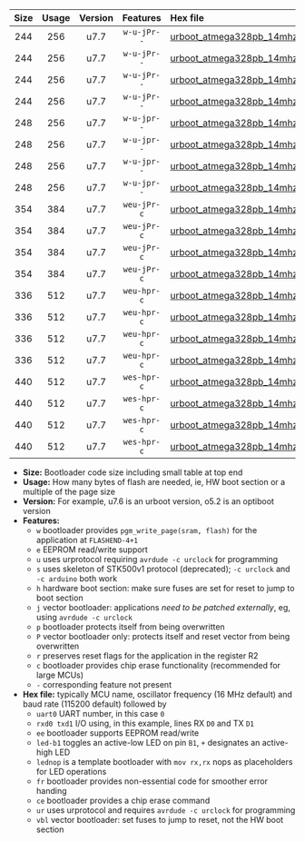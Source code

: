 |Size|Usage|Version|Features|Hex file|
|:-:|:-:|:-:|:-:|:--|
|244|256|u7.7|`w-u-jPr--`|[urboot_atmega328pb_14mhz7456_2400bps_uart0_rxd0_txd1_led+b5_ur_vbl.hex](https://raw.githubusercontent.com/stefanrueger/urboot.hex/main/mcus/atmega328pb/fcpu_14mhz7456/2400_bps/urboot_atmega328pb_14mhz7456_2400bps_uart0_rxd0_txd1_led+b5_ur_vbl.hex)|
|244|256|u7.7|`w-u-jPr--`|[urboot_atmega328pb_14mhz7456_2400bps_uart0_rxd0_txd1_lednop_ur_vbl.hex](https://raw.githubusercontent.com/stefanrueger/urboot.hex/main/mcus/atmega328pb/fcpu_14mhz7456/2400_bps/urboot_atmega328pb_14mhz7456_2400bps_uart0_rxd0_txd1_lednop_ur_vbl.hex)|
|244|256|u7.7|`w-u-jPr--`|[urboot_atmega328pb_14mhz7456_2400bps_uart1_rxb4_txb3_led+b5_ur_vbl.hex](https://raw.githubusercontent.com/stefanrueger/urboot.hex/main/mcus/atmega328pb/fcpu_14mhz7456/2400_bps/urboot_atmega328pb_14mhz7456_2400bps_uart1_rxb4_txb3_led+b5_ur_vbl.hex)|
|244|256|u7.7|`w-u-jPr--`|[urboot_atmega328pb_14mhz7456_2400bps_uart1_rxb4_txb3_lednop_ur_vbl.hex](https://raw.githubusercontent.com/stefanrueger/urboot.hex/main/mcus/atmega328pb/fcpu_14mhz7456/2400_bps/urboot_atmega328pb_14mhz7456_2400bps_uart1_rxb4_txb3_lednop_ur_vbl.hex)|
|248|256|u7.7|`w-u-jpr--`|[urboot_atmega328pb_14mhz7456_2400bps_uart0_rxd0_txd1_led+b5_fr_ur_vbl.hex](https://raw.githubusercontent.com/stefanrueger/urboot.hex/main/mcus/atmega328pb/fcpu_14mhz7456/2400_bps/urboot_atmega328pb_14mhz7456_2400bps_uart0_rxd0_txd1_led+b5_fr_ur_vbl.hex)|
|248|256|u7.7|`w-u-jpr--`|[urboot_atmega328pb_14mhz7456_2400bps_uart0_rxd0_txd1_lednop_fr_ur_vbl.hex](https://raw.githubusercontent.com/stefanrueger/urboot.hex/main/mcus/atmega328pb/fcpu_14mhz7456/2400_bps/urboot_atmega328pb_14mhz7456_2400bps_uart0_rxd0_txd1_lednop_fr_ur_vbl.hex)|
|248|256|u7.7|`w-u-jpr--`|[urboot_atmega328pb_14mhz7456_2400bps_uart1_rxb4_txb3_led+b5_fr_ur_vbl.hex](https://raw.githubusercontent.com/stefanrueger/urboot.hex/main/mcus/atmega328pb/fcpu_14mhz7456/2400_bps/urboot_atmega328pb_14mhz7456_2400bps_uart1_rxb4_txb3_led+b5_fr_ur_vbl.hex)|
|248|256|u7.7|`w-u-jpr--`|[urboot_atmega328pb_14mhz7456_2400bps_uart1_rxb4_txb3_lednop_fr_ur_vbl.hex](https://raw.githubusercontent.com/stefanrueger/urboot.hex/main/mcus/atmega328pb/fcpu_14mhz7456/2400_bps/urboot_atmega328pb_14mhz7456_2400bps_uart1_rxb4_txb3_lednop_fr_ur_vbl.hex)|
|354|384|u7.7|`weu-jPr-c`|[urboot_atmega328pb_14mhz7456_2400bps_uart0_rxd0_txd1_ee_led+b5_fr_ce_ur_vbl.hex](https://raw.githubusercontent.com/stefanrueger/urboot.hex/main/mcus/atmega328pb/fcpu_14mhz7456/2400_bps/urboot_atmega328pb_14mhz7456_2400bps_uart0_rxd0_txd1_ee_led+b5_fr_ce_ur_vbl.hex)|
|354|384|u7.7|`weu-jPr-c`|[urboot_atmega328pb_14mhz7456_2400bps_uart0_rxd0_txd1_ee_lednop_fr_ce_ur_vbl.hex](https://raw.githubusercontent.com/stefanrueger/urboot.hex/main/mcus/atmega328pb/fcpu_14mhz7456/2400_bps/urboot_atmega328pb_14mhz7456_2400bps_uart0_rxd0_txd1_ee_lednop_fr_ce_ur_vbl.hex)|
|354|384|u7.7|`weu-jPr-c`|[urboot_atmega328pb_14mhz7456_2400bps_uart1_rxb4_txb3_ee_led+b5_fr_ce_ur_vbl.hex](https://raw.githubusercontent.com/stefanrueger/urboot.hex/main/mcus/atmega328pb/fcpu_14mhz7456/2400_bps/urboot_atmega328pb_14mhz7456_2400bps_uart1_rxb4_txb3_ee_led+b5_fr_ce_ur_vbl.hex)|
|354|384|u7.7|`weu-jPr-c`|[urboot_atmega328pb_14mhz7456_2400bps_uart1_rxb4_txb3_ee_lednop_fr_ce_ur_vbl.hex](https://raw.githubusercontent.com/stefanrueger/urboot.hex/main/mcus/atmega328pb/fcpu_14mhz7456/2400_bps/urboot_atmega328pb_14mhz7456_2400bps_uart1_rxb4_txb3_ee_lednop_fr_ce_ur_vbl.hex)|
|336|512|u7.7|`weu-hpr-c`|[urboot_atmega328pb_14mhz7456_2400bps_uart0_rxd0_txd1_ee_led+b5_fr_ce_ur.hex](https://raw.githubusercontent.com/stefanrueger/urboot.hex/main/mcus/atmega328pb/fcpu_14mhz7456/2400_bps/urboot_atmega328pb_14mhz7456_2400bps_uart0_rxd0_txd1_ee_led+b5_fr_ce_ur.hex)|
|336|512|u7.7|`weu-hpr-c`|[urboot_atmega328pb_14mhz7456_2400bps_uart0_rxd0_txd1_ee_lednop_fr_ce_ur.hex](https://raw.githubusercontent.com/stefanrueger/urboot.hex/main/mcus/atmega328pb/fcpu_14mhz7456/2400_bps/urboot_atmega328pb_14mhz7456_2400bps_uart0_rxd0_txd1_ee_lednop_fr_ce_ur.hex)|
|336|512|u7.7|`weu-hpr-c`|[urboot_atmega328pb_14mhz7456_2400bps_uart1_rxb4_txb3_ee_led+b5_fr_ce_ur.hex](https://raw.githubusercontent.com/stefanrueger/urboot.hex/main/mcus/atmega328pb/fcpu_14mhz7456/2400_bps/urboot_atmega328pb_14mhz7456_2400bps_uart1_rxb4_txb3_ee_led+b5_fr_ce_ur.hex)|
|336|512|u7.7|`weu-hpr-c`|[urboot_atmega328pb_14mhz7456_2400bps_uart1_rxb4_txb3_ee_lednop_fr_ce_ur.hex](https://raw.githubusercontent.com/stefanrueger/urboot.hex/main/mcus/atmega328pb/fcpu_14mhz7456/2400_bps/urboot_atmega328pb_14mhz7456_2400bps_uart1_rxb4_txb3_ee_lednop_fr_ce_ur.hex)|
|440|512|u7.7|`wes-hpr-c`|[urboot_atmega328pb_14mhz7456_2400bps_uart0_rxd0_txd1_ee_led+b5_fr_ce.hex](https://raw.githubusercontent.com/stefanrueger/urboot.hex/main/mcus/atmega328pb/fcpu_14mhz7456/2400_bps/urboot_atmega328pb_14mhz7456_2400bps_uart0_rxd0_txd1_ee_led+b5_fr_ce.hex)|
|440|512|u7.7|`wes-hpr-c`|[urboot_atmega328pb_14mhz7456_2400bps_uart0_rxd0_txd1_ee_lednop_fr_ce.hex](https://raw.githubusercontent.com/stefanrueger/urboot.hex/main/mcus/atmega328pb/fcpu_14mhz7456/2400_bps/urboot_atmega328pb_14mhz7456_2400bps_uart0_rxd0_txd1_ee_lednop_fr_ce.hex)|
|440|512|u7.7|`wes-hpr-c`|[urboot_atmega328pb_14mhz7456_2400bps_uart1_rxb4_txb3_ee_led+b5_fr_ce.hex](https://raw.githubusercontent.com/stefanrueger/urboot.hex/main/mcus/atmega328pb/fcpu_14mhz7456/2400_bps/urboot_atmega328pb_14mhz7456_2400bps_uart1_rxb4_txb3_ee_led+b5_fr_ce.hex)|
|440|512|u7.7|`wes-hpr-c`|[urboot_atmega328pb_14mhz7456_2400bps_uart1_rxb4_txb3_ee_lednop_fr_ce.hex](https://raw.githubusercontent.com/stefanrueger/urboot.hex/main/mcus/atmega328pb/fcpu_14mhz7456/2400_bps/urboot_atmega328pb_14mhz7456_2400bps_uart1_rxb4_txb3_ee_lednop_fr_ce.hex)|

- **Size:** Bootloader code size including small table at top end
- **Usage:** How many bytes of flash are needed, ie, HW boot section or a multiple of the page size
- **Version:** For example, u7.6 is an urboot version, o5.2 is an optiboot version
- **Features:**
  + `w` bootloader provides `pgm_write_page(sram, flash)` for the application at `FLASHEND-4+1`
  + `e` EEPROM read/write support
  + `u` uses urprotocol requiring `avrdude -c urclock` for programming
  + `s` uses skeleton of STK500v1 protocol (deprecated); `-c urclock` and `-c arduino` both work
  + `h` hardware boot section: make sure fuses are set for reset to jump to boot section
  + `j` vector bootloader: applications *need to be patched externally*, eg, using `avrdude -c urclock`
  + `p` bootloader protects itself from being overwritten
  + `P` vector bootloader only: protects itself and reset vector from being overwritten
  + `r` preserves reset flags for the application in the register R2
  + `c` bootloader provides chip erase functionality (recommended for large MCUs)
  + `-` corresponding feature not present
- **Hex file:** typically MCU name, oscillator frequency (16 MHz default) and baud rate (115200 default) followed by
  + `uart0` UART number, in this case `0`
  + `rxd0 txd1` I/O using, in this example, lines RX `D0` and TX `D1`
  + `ee` bootloader supports EEPROM read/write
  + `led-b1` toggles an active-low LED on pin `B1`, `+` designates an active-high LED
  + `lednop` is a template bootloader with `mov rx,rx` nops as placeholders for LED operations
  + `fr` bootloader provides non-essential code for smoother error handing
  + `ce` bootloader provides a chip erase command
  + `ur` uses urprotocol and requires `avrdude -c urclock` for programming
  + `vbl` vector bootloader: set fuses to jump to reset, not the HW boot section
